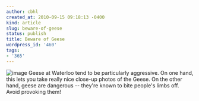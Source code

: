 ```yaml
---
author: cbhl
created_at: 2010-09-15 09:18:13 -0400
kind: article
slug: beware-of-geese
status: publish
title: Beware of Geese
wordpress_id: '460'
tags:
- '365'
---
```


![image](//images.michael-chang.ca/blog/wp-content/uploads/2010/09/wpid-IMG_20100915_083103.jpg)
Geese at Waterloo tend to be particularly aggressive. On one hand, this
lets you take really nice close-up photos of the Geese. On the other
hand, geese are dangerous -- they're known to bite people's limbs off.
Avoid provoking them!

